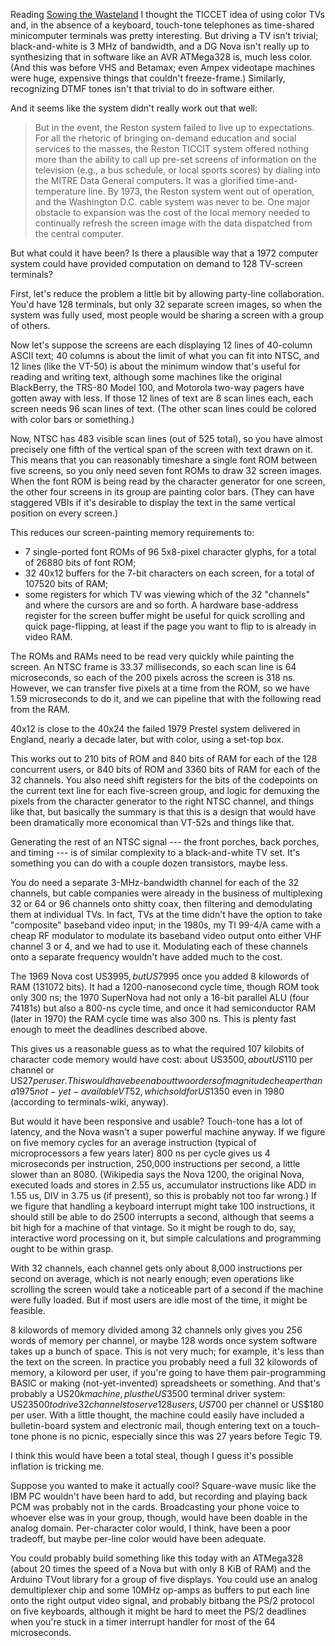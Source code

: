 Reading [Sowing the
Wasteland](https://technicshistory.com/2020/04/19/the-era-of-fragmentation-part-2-sowing-the-wasteland/)
I thought the TICCET idea of using color TVs and, in the absence of a
keyboard, touch-tone telephones as time-shared minicomputer terminals
was pretty interesting.  But driving a TV isn't trivial;
black-and-white is 3 MHz of bandwidth, and a DG Nova isn't really up
to synthesizing that in software like an AVR ATMega328 is, much less
color.  (And this was before VHS and Betamax; even Ampex videotape
machines were huge, expensive things that couldn't freeze-frame.)
Similarly, recognizing DTMF tones isn't that trivial to do in software
either.

And it seems like the system didn't really work out that well:

> But in the event, the Reston system failed to live up to
  expectations. For all the rhetoric of bringing on-demand education
  and social services to the masses, the Reston TICCIT system offered
  nothing more than the ability to call up pre-set screens of
  information on the television (e.g., a bus schedule, or local sports
  scores) by dialing into the MITRE Data General computers. It was a
  glorified time-and-temperature line. By 1973, the Reston system went
  out of operation, and the Washington D.C. cable system was never to
  be.  One major obstacle to expansion was the cost of the local
  memory needed to continually refresh the screen image with the data
  dispatched from the central computer.

But what could it have been?  Is there a plausible way that a 1972
computer system could have provided computation on demand to 128
TV-screen terminals?

First, let's reduce the problem a little bit by allowing party-line
collaboration.  You'd have 128 terminals, but only 32 separate screen
images, so when the system was fully used, most people would be
sharing a screen with a group of others.

Now let's suppose the screens are each displaying 12 lines of
40-column ASCII text; 40 columns is about the limit of what you can
fit into NTSC, and 12 lines (like the VT-50) is about the minimum
window that's useful for reading and writing text, although some
machines like the original BlackBerry, the TRS-80 Model 100, and
Motorola two-way pagers have gotten away with less.  If those 12 lines
of text are 8 scan lines each, each screen needs 96 scan lines of
text.  (The other scan lines could be colored with color bars or
something.)

Now, NTSC has 483 visible scan lines (out of 525 total), so you have
almost precisely one fifth of the vertical span of the screen with
text drawn on it.  This means that you can reasonably timeshare a
single font ROM between five screens, so you only need seven font ROMs
to draw 32 screen images.  When the font ROM is being read by the
character generator for one screen, the other four screens in its
group are painting color bars.  (They can have staggered VBIs if it's
desirable to display the text in the same vertical position on every
screen.)

This reduces our screen-painting memory requirements to:

- 7 single-ported font ROMs of 96 5x8-pixel character glyphs, for a
  total of 26880 bits of font ROM;
- 32 40x12 buffers for the 7-bit characters on each screen, for a
  total of 107520 bits of RAM;
- some registers for which TV was viewing which of the 32 "channels"
  and where the cursors are and so forth.  A hardware base-address
  register for the screen buffer might be useful for quick scrolling
  and quick page-flipping, at least if the page you want to flip to is
  already in video RAM.

The ROMs and RAMs need to be read very quickly while painting the
screen.  An NTSC frame is 33.37 milliseconds, so each scan line is 64
microseconds, so each of the 200 pixels across the screen is 318 ns.
However, we can transfer five pixels at a time from the ROM, so we
have 1.59 microseconds to do it, and we can pipeline that with the
following read from the RAM.

40x12 is close to the 40x24 the failed 1979 Prestel system delivered
in England, nearly a decade later, but with color, using a set-top
box.

This works out to 210 bits of ROM and 840 bits of RAM for each of the
128 concurrent users, or 840 bits of ROM and 3360 bits of RAM for each
of the 32 channels.  You also need shift registers for the bits of the
codepoints on the current text line for each five-screen group, and
logic for demuxing the pixels from the character generator to the
right NTSC channel, and things like that, but basically the summary is
that this is a design that would have been dramatically more
economical than VT-52s and things like that.

Generating the rest of an NTSC signal --- the front porches, back
porches, and timing --- is of similar complexity to a black-and-white
TV set.  It's something you can do with a couple dozen transistors,
maybe less.

You do need a separate 3-MHz-bandwidth channel for each of the 32
channels, but cable companies were already in the business of
multiplexing 32 or 64 or 96 channels onto shitty coax, then filtering
and demodulating them at individual TVs.  In fact, TVs at the time
didn't have the option to take "composite" baseband video input; in
the 1980s, my TI 99-4/A came with a cheap RF modulator to modulate its
baseband video output onto either VHF channel 3 or 4, and we had to
use it.  Modulating each of these channels onto a separate frequency
wouldn't have added much to the cost.

The 1969 Nova cost US$3995, but US$7995 once you added 8 kilowords of
RAM (131072 bits).  It had a 1200-nanosecond cycle time, though ROM
took only 300 ns; the 1970 SuperNova had not only a 16-bit parallel
ALU (four 74181s) but also a 800-ns cycle time, and once it had
semiconductor RAM (later in 1970) the RAM cycle time was also 300 ns.
This is plenty fast enough to meet the deadlines described above.

This gives us a reasonable guess as to what the required 107 kilobits
of character code memory would have cost: about US$3500, about US$110
per channel or US$27 per user.  This would have been about two orders
of magnitude cheaper than a 1975 not-yet-available VT52, which sold
for US$1350 even in 1980 (according to terminals-wiki, anyway).

But would it have been responsive and usable?  Touch-tone has a lot of
latency, and the Nova wasn't a super powerful machine anyway.  If we
figure on five memory cycles for an average instruction (typical of
microprocessors a few years later) 800 ns per cycle gives us 4
microseconds per instruction, 250,000 instructions per second, a
little slower than an 8080.  (Wikipedia says the Nova 1200, the
original Nova, executed loads and stores in 2.55 us, accumulator
instructions like ADD in 1.55 us, DIV in 3.75 us (if present), so this
is probably not too far wrong.)  If we figure that handling a keyboard
interrupt might take 100 instructions, it should still be able to do
2500 interrupts a second, although that seems a bit high for a machine
of that vintage.  So it might be rough to do, say, interactive word
processing on it, but simple calculations and programming ought to be
within grasp.

With 32 channels, each channel gets only about 8,000 instructions per
second on average, which is not nearly enough; even operations like
scrolling the screen would take a noticeable part of a second if the
machine were fully loaded.  But if most users are idle most of the
time, it might be feasible.

8 kilowords of memory divided among 32 channels only gives you 256
words of memory per channel, or maybe 128 words once system software
takes up a bunch of space.  This is not very much; for example, it's
less than the text on the screen.  In practice you probably need a
full 32 kilowords of memory, a kiloword per user, if you're going to
have them pair-programming BASIC or making (not-yet-invented)
spreadsheets or something.  And that's probably a US$20k machine, plus
the US$3500 terminal driver system: US$23500 to drive 32 channels to
serve 128 users, US$700 per channel or US$180 per user.  With a little
thought, the machine could easily have included a bulletin-board
system and electronic mail, though entering text on a touch-tone phone
is no picnic, especially since this was 27 years before Tegic T9.

I think this would have been a total steal, though I guess it's
possible inflation is tricking me.

Suppose you wanted to make it actually cool?  Square-wave music like
the IBM PC wouldn't have been hard to add, but recording and playing
back PCM was probably not in the cards.  Broadcasting your phone voice
to whoever else was in your group, though, would have been doable in
the analog domain.  Per-character color would, I think, have been a
poor tradeoff, but maybe per-line color would have been adequate.

You could probably build something like this today with an ATMega328
(about 20 times the speed of a Nova but with only 8 KiB of RAM) and
the Arduino TVout library for a group of five displays.  You could use
an analog demultiplexer chip and some 10MHz op-amps as buffers to put
each line onto the right output video signal, and probably bitbang the
PS/2 protocol on five keyboards, although it might be hard to meet the
PS/2 deadlines when you're stuck in a timer interrupt handler for most
of the 64 microseconds.
